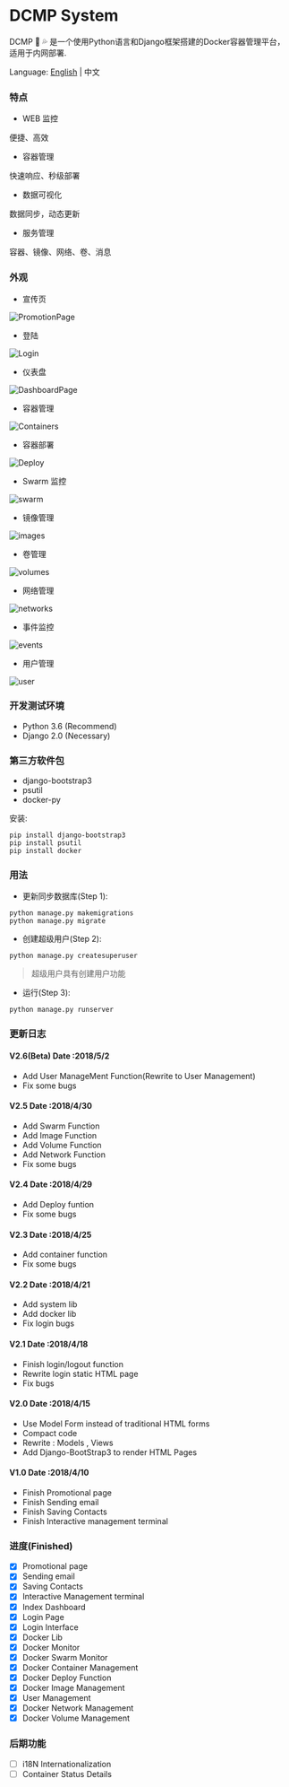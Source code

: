 # DCMP System

DCMP :whale2: :sweat_drops: 是一个使用Python语言和Django框架搭建的Docker容器管理平台，适用于内网部署.

Language:     [English](https://gitee.com/Mr-Linus/DCMP/blob/master/README.md)  | 中文

### 特点 ###
- WEB 监控

便捷、高效

- 容器管理

快速响应、秒级部署


- 数据可视化

数据同步，动态更新

- 服务管理

容器、镜像、网络、卷、消息

### 外观
- 宣传页

![PromotionPage](https://gitee.com/Mr-Linus/DCMP/blob/master/Promotionpage.png)

- 登陆

![Login](https://gitee.com/Mr-Linus/DCMP/blob/master/login.png)

- 仪表盘

![DashboardPage](https://gitee.com/Mr-Linus/DCMP/blob/master/dashboard.png)

- 容器管理

![Containers](https://gitee.com/Mr-Linus/DCMP/blob/master/containers.png)

- 容器部署

![Deploy](https://gitee.com/Mr-Linus/DCMP/blob/master/deploy.png)

- Swarm 监控

![swarm](https://gitee.com/Mr-Linus/DCMP/blob/master/swarm.png)

- 镜像管理

![images](https://gitee.com/Mr-Linus/DCMP/blob/master/images.png)

- 卷管理

![volumes](https://gitee.com/Mr-Linus/DCMP/blob/master/volumes.png)

- 网络管理

![networks](https://gitee.com/Mr-Linus/DCMP/blob/master/networks.png)

- 事件监控

![events](https://gitee.com/Mr-Linus/DCMP/blob/master/events.png)

- 用户管理

![user](https://gitee.com/Mr-Linus/DCMP/blob/master/user.png)

### 开发测试环境
- Python 3.6 (Recommend)
- Django 2.0 (Necessary)

### 第三方软件包
- django-bootstrap3
- psutil
- docker-py

安装:
```shell
pip install django-bootstrap3
pip install psutil
pip install docker
```

### 用法
- 更新同步数据库(Step 1):
```shell 
python manage.py makemigrations
python manage.py migrate
```

- 创建超级用户(Step 2): 
```shell
python manage.py createsuperuser
```
> 超级用户具有创建用户功能


- 运行(Step 3):
```shell
python manage.py runserver
```

### 更新日志

#### V2.6(Beta) Date :2018/5/2 
- Add User ManageMent Function(Rewrite to User Management)
- Fix some bugs
#### V2.5 Date :2018/4/30
- Add Swarm Function
- Add Image Function
- Add Volume Function
- Add Network Function
- Fix some bugs
#### V2.4 Date :2018/4/29
- Add Deploy funtion
- Fix some bugs
#### V2.3 Date :2018/4/25
- Add container function 
- Fix some bugs
#### V2.2 Date :2018/4/21
- Add system lib
- Add docker lib
- Fix login bugs
#### V2.1 Date :2018/4/18
- Finish login/logout function
- Rewrite login static HTML page
- Fix bugs
#### V2.0 Date :2018/4/15
- Use Model Form instead of traditional HTML forms
- Compact code
- Rewrite : Models , Views  
- Add Django-BootStrap3 to render HTML Pages

#### V1.0 Date :2018/4/10
- Finish Promotional page
- Finish Sending email
- Finish Saving Contacts
- Finish Interactive management terminal

### 进度(Finished)
- [x]  Promotional page
- [x]  Sending email
- [x]  Saving Contacts
- [x]  Interactive Management terminal
- [x]  Index Dashboard
- [x]  Login Page
- [x]  Login Interface
- [x]  Docker Lib
- [x]  Docker Monitor
- [x]  Docker Swarm  Monitor
- [x]  Docker Container Management 
- [x]  Docker Deploy Function
- [x]  Docker Image Management 
- [x]  User Management
- [x]  Docker Network Management
- [x]  Docker Volume Management

### 后期功能
- [ ] i18N Internationalization 
- [ ] Container Status Details